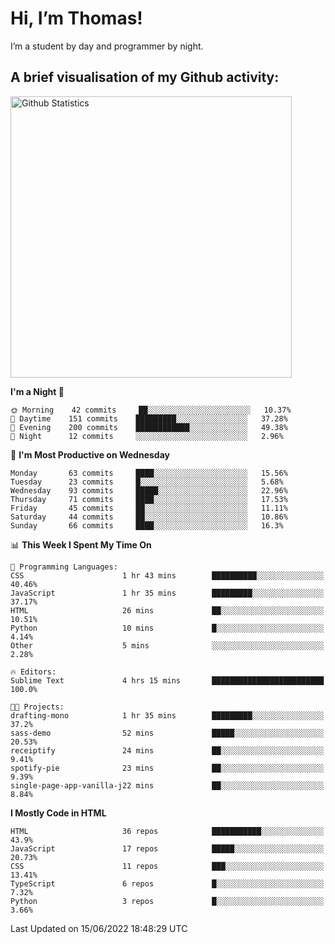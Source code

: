 # Hi, I’m Thomas!
I’m a student by day and programmer by night.

## A brief visualisation of my Github activity:

<img title="My Github Statistics" alt="Github Statistics" width="450px" src="https://github-readme-stats.vercel.app/api?username=thomasrettig&show_icons=true&include_all_commits=true&count_private=true&&hide=issues&theme=tokyonight&border_radius=6px"/>

<!--START_SECTION:waka-->
**I'm a Night 🦉** 

```text
🌞 Morning    42 commits     ██░░░░░░░░░░░░░░░░░░░░░░░   10.37% 
🌆 Daytime    151 commits    █████████░░░░░░░░░░░░░░░░   37.28% 
🌃 Evening    200 commits    ████████████░░░░░░░░░░░░░   49.38% 
🌙 Night      12 commits     ░░░░░░░░░░░░░░░░░░░░░░░░░   2.96%

```
📅 **I'm Most Productive on Wednesday** 

```text
Monday       63 commits     ████░░░░░░░░░░░░░░░░░░░░░   15.56% 
Tuesday      23 commits     █░░░░░░░░░░░░░░░░░░░░░░░░   5.68% 
Wednesday    93 commits     █████░░░░░░░░░░░░░░░░░░░░   22.96% 
Thursday     71 commits     ████░░░░░░░░░░░░░░░░░░░░░   17.53% 
Friday       45 commits     ██░░░░░░░░░░░░░░░░░░░░░░░   11.11% 
Saturday     44 commits     ██░░░░░░░░░░░░░░░░░░░░░░░   10.86% 
Sunday       66 commits     ████░░░░░░░░░░░░░░░░░░░░░   16.3%

```


📊 **This Week I Spent My Time On** 

```text
💬 Programming Languages: 
CSS                      1 hr 43 mins        ██████████░░░░░░░░░░░░░░░   40.46% 
JavaScript               1 hr 35 mins        █████████░░░░░░░░░░░░░░░░   37.17% 
HTML                     26 mins             ██░░░░░░░░░░░░░░░░░░░░░░░   10.51% 
Python                   10 mins             █░░░░░░░░░░░░░░░░░░░░░░░░   4.14% 
Other                    5 mins              ░░░░░░░░░░░░░░░░░░░░░░░░░   2.28%

🔥 Editors: 
Sublime Text             4 hrs 15 mins       █████████████████████████   100.0%

🐱‍💻 Projects: 
drafting-mono            1 hr 35 mins        █████████░░░░░░░░░░░░░░░░   37.2% 
sass-demo                52 mins             █████░░░░░░░░░░░░░░░░░░░░   20.53% 
receiptify               24 mins             ██░░░░░░░░░░░░░░░░░░░░░░░   9.41% 
spotify-pie              23 mins             ██░░░░░░░░░░░░░░░░░░░░░░░   9.39% 
single-page-app-vanilla-j22 mins             ██░░░░░░░░░░░░░░░░░░░░░░░   8.84%

```

**I Mostly Code in HTML** 

```text
HTML                     36 repos            ███████████░░░░░░░░░░░░░░   43.9% 
JavaScript               17 repos            █████░░░░░░░░░░░░░░░░░░░░   20.73% 
CSS                      11 repos            ███░░░░░░░░░░░░░░░░░░░░░░   13.41% 
TypeScript               6 repos             █░░░░░░░░░░░░░░░░░░░░░░░░   7.32% 
Python                   3 repos             █░░░░░░░░░░░░░░░░░░░░░░░░   3.66%

```



 Last Updated on 15/06/2022 18:48:29 UTC
<!--END_SECTION:waka-->
